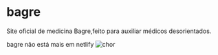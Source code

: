 # bagre
Site oficial de medicina Bagre,feito para auxiliar médicos desorientados.

bagre não está mais em netlify
![chor](https://github.com/user-attachments/assets/14a724d2-15b1-4b9c-957d-4c9fb3072259)
